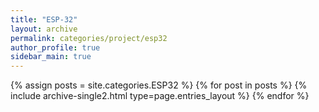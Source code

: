 ```yaml
---
title: "ESP-32"
layout: archive
permalink: categories/project/esp32
author_profile: true
sidebar_main: true
---
```


{% assign posts = site.categories.ESP32 %}
{% for post in posts %} {% include archive-single2.html type=page.entries_layout %} {% endfor %}
